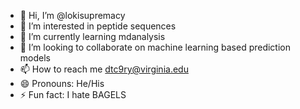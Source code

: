 - 👋 Hi, I’m @lokisupremacy
- 👀 I’m interested in peptide sequences
- 🌱 I’m currently learning mdanalysis
- 💞️ I’m looking to collaborate on machine learning based prediction models
- 📫 How to reach me dtc9ry@virginia.edu
- 😄 Pronouns: He/His
- ⚡ Fun fact: I hate BAGELS

<!---
lokisupremacy/lokisupremacy is a ✨ special ✨ repository because its `README.md` (this file) appears on your GitHub profile.
You can click the Preview link to take a look at your changes.
--->
